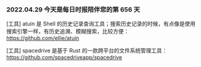 ### 2022.04.29 今天是每日时报陪伴您的第 656 天

[工具] atuin 是 Shell 的历史记录查询工具；搜索历史记录的时候，有点像是使用搜索引擎一样，有历史追溯、模糊搜索，比较方便：<https://github.com/ellie/atuin>

[工具] spacedrive 是基于 Rust 的一款跨平台的文件系统管理工具：<https://github.com/spacedriveapp/spacedrive>
